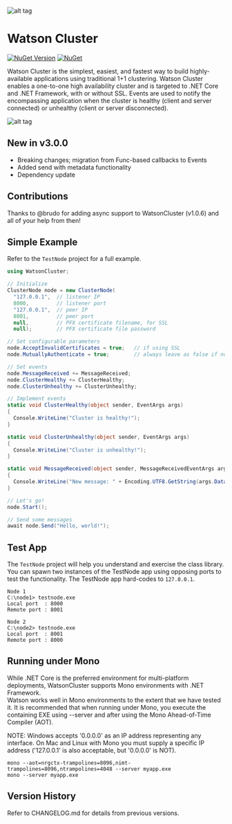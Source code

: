 ![alt tag](https://github.com/jchristn/watsoncluster/blob/master/assets/watson.ico)

# Watson Cluster

[![NuGet Version](https://img.shields.io/nuget/v/WatsonCluster.svg?style=flat)](https://www.nuget.org/packages/WatsonCluster/) [![NuGet](https://img.shields.io/nuget/dt/WatsonCluster.svg)](https://www.nuget.org/packages/WatsonCluster) 

Watson Cluster is the simplest, easiest, and fastest way to build highly-available applications using traditional 1+1 clustering.  Watson Cluster enables a one-to-one high availability cluster and is targeted to .NET Core and .NET Framework, with or without SSL.  Events are used to notify the encompassing application when the cluster is healthy (client and server connected) or unhealthy (client or server disconnected).

![alt tag](https://github.com/jchristn/WatsonCluster/blob/master/assets/image.png)

## New in v3.0.0

- Breaking changes; migration from Func-based callbacks to Events
- Added send with metadata functionality
- Dependency update

## Contributions

Thanks to @brudo for adding async support to WatsonCluster (v1.0.6) and all of your help from then!
 
## Simple Example

Refer to the ```TestNode``` project for a full example.

```csharp
using WatsonCluster; 

// Initialize
ClusterNode node = new ClusterNode(
  "127.0.0.1",  // listener IP
  8000,         // listener port
  "127.0.0.1",  // peer IP
  8001,         // peer port
  null,         // PFX certificate filename, for SSL
  null);        // PFX certificate file password

// Set configurable parameters
node.AcceptInvalidCertificates = true;   // if using SSL
node.MutuallyAuthenticate = true;        // always leave as false if not using SSL 

// Set events
node.MessageReceived += MessageReceived; 
node.ClusterHealthy += ClusterHealthy;
node.ClusterUnhealthy += ClusterUnhealthy;

// Implement events
static void ClusterHealthy(object sender, EventArgs args)
{
  Console.WriteLine("Cluster is healthy!");
}

static void ClusterUnhealthy(object sender, EventArgs args)
{
  Console.WriteLine("Cluster is unhealthy!");
}

static void MessageReceived(object sender, MessageReceivedEventArgs args)
{
  Console.WriteLine("New message: " + Encoding.UTF8.GetString(args.Data));
}

// Let's go!
node.Start();

// Send some messages
await node.Send("Hello, world!");
```

## Test App

The ```TestNode``` project will help you understand and exercise the class library.  You can spawn two instances of the TestNode app using opposing ports to test the functionality.  The TestNode app hard-codes to ```127.0.0.1```.  

```
Node 1
C:\node1> testnode.exe
Local port  : 8000
Remote port : 8001

Node 2
C:\node2> testnode.exe
Local port  : 8001
Remote port : 8000
```

## Running under Mono

While .NET Core is the preferred environment for multi-platform deployments, WatsonCluster supports Mono environments with .NET Framework.  
Watson works well in Mono environments to the extent that we have tested it. It is recommended that when running under Mono, you execute the containing EXE using --server and after using the Mono Ahead-of-Time Compiler (AOT).

NOTE: Windows accepts '0.0.0.0' as an IP address representing any interface.  On Mac and Linux with Mono you must supply a specific IP address ('127.0.0.1' is also acceptable, but '0.0.0.0' is NOT).

```
mono --aot=nrgctx-trampolines=8096,nimt-trampolines=8096,ntrampolines=4048 --server myapp.exe
mono --server myapp.exe
```

## Version History

Refer to CHANGELOG.md for details from previous versions.
